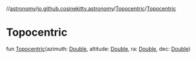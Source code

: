 //[astronomy](../../../index.md)/[io.github.cosinekitty.astronomy](../index.md)/[Topocentric](index.md)/[Topocentric](-topocentric.md)

# Topocentric

fun [Topocentric](-topocentric.md)(azimuth: [Double](https://kotlinlang.org/api/latest/jvm/stdlib/kotlin-stdlib/kotlin/-double/index.html), altitude: [Double](https://kotlinlang.org/api/latest/jvm/stdlib/kotlin-stdlib/kotlin/-double/index.html), ra: [Double](https://kotlinlang.org/api/latest/jvm/stdlib/kotlin-stdlib/kotlin/-double/index.html), dec: [Double](https://kotlinlang.org/api/latest/jvm/stdlib/kotlin-stdlib/kotlin/-double/index.html))
